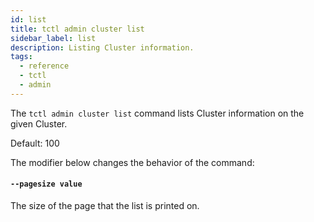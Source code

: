 ```yaml
---
id: list
title: tctl admin cluster list
sidebar_label: list
description: Listing Cluster information.
tags:
  - reference
  - tctl
  - admin
---
```


The `tctl admin cluster list` command lists Cluster information on the given Cluster.

Default: 100

The modifier below changes the behavior of the command:

#### `--pagesize value`

The size of the page that the list is printed on.
